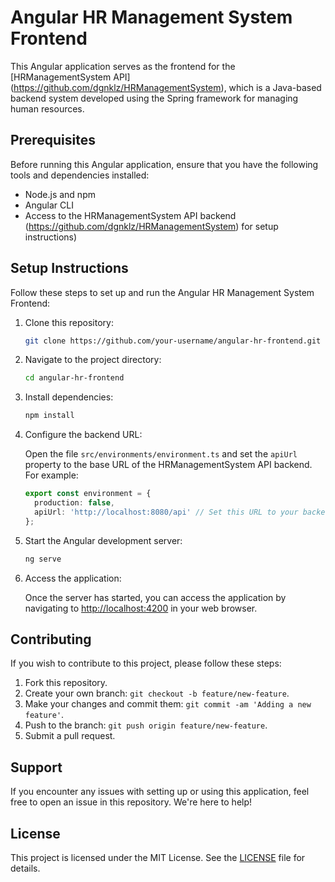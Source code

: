 # Angular HR Management System Frontend

This Angular application serves as the frontend for the [HRManagementSystem API] (https://github.com/dgnklz/HRManagementSystem), which is a Java-based backend system developed using the Spring framework for managing human resources.

## Prerequisites

Before running this Angular application, ensure that you have the following tools and dependencies installed:

- Node.js and npm
- Angular CLI
- Access to the HRManagementSystem API backend (https://github.com/dgnklz/HRManagementSystem) for setup instructions)

## Setup Instructions

Follow these steps to set up and run the Angular HR Management System Frontend:

1. Clone this repository:

    ```bash
    git clone https://github.com/your-username/angular-hr-frontend.git
    ```

2. Navigate to the project directory:

    ```bash
    cd angular-hr-frontend
    ```

3. Install dependencies:

    ```bash
    npm install
    ```

4. Configure the backend URL:

    Open the file `src/environments/environment.ts` and set the `apiUrl` property to the base URL of the HRManagementSystem API backend. For example:

    ```typescript
    export const environment = {
      production: false,
      apiUrl: 'http://localhost:8080/api' // Set this URL to your backend API endpoint
    };
    ```

5. Start the Angular development server:

    ```bash
    ng serve
    ```

6. Access the application:

    Once the server has started, you can access the application by navigating to [http://localhost:4200](http://localhost:4200) in your web browser.

## Contributing

If you wish to contribute to this project, please follow these steps:

1. Fork this repository.
2. Create your own branch: `git checkout -b feature/new-feature`.
3. Make your changes and commit them: `git commit -am 'Adding a new feature'`.
4. Push to the branch: `git push origin feature/new-feature`.
5. Submit a pull request.

## Support

If you encounter any issues with setting up or using this application, feel free to open an issue in this repository. We're here to help!

## License

This project is licensed under the MIT License. See the [LICENSE](LICENSE) file for details.
